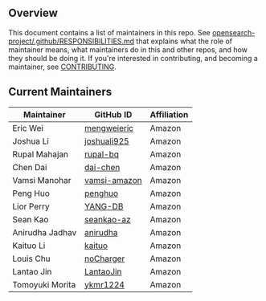 ## Overview

This document contains a list of maintainers in this repo. See [opensearch-project/.github/RESPONSIBILITIES.md](https://github.com/opensearch-project/.github/blob/main/RESPONSIBILITIES.md#maintainer-responsibilities) that explains what the role of maintainer means, what maintainers do in this and other repos, and how they should be doing it. If you're interested in contributing, and becoming a maintainer, see [CONTRIBUTING](CONTRIBUTING.md).

## Current Maintainers

| Maintainer      | GitHub ID                                       | Affiliation |
|-----------------|-------------------------------------------------| ----------- |
| Eric Wei        | [mengweieric](https://github.com/mengweieric)   | Amazon      |
| Joshua Li       | [joshuali925](https://github.com/joshuali925)   | Amazon      |
| Rupal Mahajan   | [rupal-bq](https://github.com/rupal-bq)         | Amazon      |
| Chen Dai        | [dai-chen](https://github.com/dai-chen)         | Amazon      |
| Vamsi Manohar   | [vamsi-amazon](https://github.com/vamsi-amazon) | Amazon      |
| Peng Huo        | [penghuo](https://github.com/penghuo)           | Amazon      |
| Lior Perry      | [YANG-DB](https://github.com/YANG-DB)           | Amazon      |
| Sean Kao        | [seankao-az](https://github.com/seankao-az)     | Amazon      |
| Anirudha Jadhav | [anirudha](https://github.com/anirudha)         | Amazon      |
| Kaituo Li       | [kaituo](https://github.com/kaituo)             | Amazon      |
| Louis Chu       | [noCharger](https://github.com/noCharger)       | Amazon      |
| Lantao Jin      | [LantaoJin](https://github.com/LantaoJin)       | Amazon      |
| Tomoyuki Morita | [ykmr1224](https://github.com/ykmr1224)         | Amazon      |
